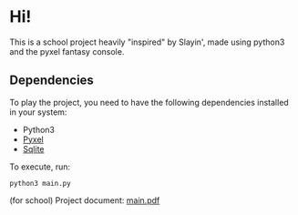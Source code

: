 # Hi!

This is a school project heavily "inspired" by Slayin',
made using python3 and the pyxel fantasy console.

## Dependencies

To play the project, you need to have the following dependencies installed in your system:
- Python3
- [Pyxel](https://github.com/kitao/pyxel)
- [Sqlite](https://sqlite.org/)

To execute, run:

```
python3 main.py
```

(for school) Project document: [main.pdf](https://github.com/niliara-edu/cat-Projectes-LaTeX-2024/blob/main/python/main.pdf)

